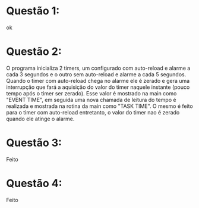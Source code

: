 # Questão 1: 
ok

# Questão 2: 
O programa  inicializa 2 timers, um configurado com auto-reload e alarme a cada 3 segundos e o outro sem auto-reload e alarme a cada 5 segundos. Quando o timer com auto-reload chega no alarme ele é zerado e gera uma interrupção que fará a aquisição do valor do timer naquele instante (pouco tempo após o timer ser zerado). Esse valor é mostrado na main como "EVENT TIME", em seguida uma nova chamada de leitura do tempo é realizada e mostrada na rotina da main como "TASK TIME". O mesmo é feito para o timer com auto-reload entretanto, o valor do timer nao é zerado quando ele atinge o alarme.

# Questão 3:
Feito

# Questão 4:
Feito
